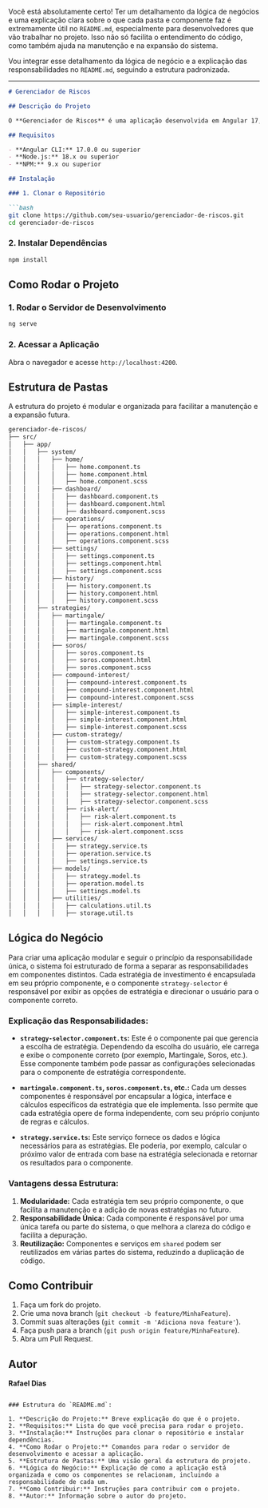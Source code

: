 Você está absolutamente certo! Ter um detalhamento da lógica de negócios e uma explicação clara sobre o que cada pasta e componente faz é extremamente útil no `README.md`, especialmente para desenvolvedores que vão trabalhar no projeto. Isso não só facilita o entendimento do código, como também ajuda na manutenção e na expansão do sistema.

Vou integrar esse detalhamento da lógica de negócio e a explicação das responsabilidades no `README.md`, seguindo a estrutura padronizada.

---

```markdown
# Gerenciador de Riscos

## Descrição do Projeto

O **Gerenciador de Riscos** é uma aplicação desenvolvida em Angular 17, projetada para auxiliar na gestão de risco em operações financeiras. Ele permite que os usuários escolham entre diferentes estratégias de investimento, como Martingale, Soros, Juros Simples, Juros Compostos, entre outras, e fornece ferramentas para evitar overtrading e gerenciar a banca de forma eficiente.

## Requisitos

- **Angular CLI:** 17.0.0 ou superior
- **Node.js:** 18.x ou superior
- **NPM:** 9.x ou superior

## Instalação

### 1. Clonar o Repositório

```bash
git clone https://github.com/seu-usuario/gerenciador-de-riscos.git
cd gerenciador-de-riscos
```

### 2. Instalar Dependências

```bash
npm install
```

## Como Rodar o Projeto

### 1. Rodar o Servidor de Desenvolvimento

```bash
ng serve
```

### 2. Acessar a Aplicação

Abra o navegador e acesse `http://localhost:4200`.

## Estrutura de Pastas

A estrutura do projeto é modular e organizada para facilitar a manutenção e a expansão futura.

```bash
gerenciador-de-riscos/
├── src/
│   ├── app/
│   │   ├── system/
│   │   │   ├── home/
│   │   │   │   ├── home.component.ts
│   │   │   │   ├── home.component.html
│   │   │   │   ├── home.component.scss
│   │   │   ├── dashboard/
│   │   │   │   ├── dashboard.component.ts
│   │   │   │   ├── dashboard.component.html
│   │   │   │   ├── dashboard.component.scss
│   │   │   ├── operations/
│   │   │   │   ├── operations.component.ts
│   │   │   │   ├── operations.component.html
│   │   │   │   ├── operations.component.scss
│   │   │   ├── settings/
│   │   │   │   ├── settings.component.ts
│   │   │   │   ├── settings.component.html
│   │   │   │   ├── settings.component.scss
│   │   │   ├── history/
│   │   │   │   ├── history.component.ts
│   │   │   │   ├── history.component.html
│   │   │   │   ├── history.component.scss
│   │   ├── strategies/
│   │   │   ├── martingale/
│   │   │   │   ├── martingale.component.ts
│   │   │   │   ├── martingale.component.html
│   │   │   │   ├── martingale.component.scss
│   │   │   ├── soros/
│   │   │   │   ├── soros.component.ts
│   │   │   │   ├── soros.component.html
│   │   │   │   ├── soros.component.scss
│   │   │   ├── compound-interest/
│   │   │   │   ├── compound-interest.component.ts
│   │   │   │   ├── compound-interest.component.html
│   │   │   │   ├── compound-interest.component.scss
│   │   │   ├── simple-interest/
│   │   │   │   ├── simple-interest.component.ts
│   │   │   │   ├── simple-interest.component.html
│   │   │   │   ├── simple-interest.component.scss
│   │   │   ├── custom-strategy/
│   │   │   │   ├── custom-strategy.component.ts
│   │   │   │   ├── custom-strategy.component.html
│   │   │   │   ├── custom-strategy.component.scss
│   │   ├── shared/
│   │   │   ├── components/
│   │   │   │   ├── strategy-selector/
│   │   │   │   │   ├── strategy-selector.component.ts
│   │   │   │   │   ├── strategy-selector.component.html
│   │   │   │   │   ├── strategy-selector.component.scss
│   │   │   │   ├── risk-alert/
│   │   │   │   │   ├── risk-alert.component.ts
│   │   │   │   │   ├── risk-alert.component.html
│   │   │   │   │   ├── risk-alert.component.scss
│   │   │   ├── services/
│   │   │   │   ├── strategy.service.ts
│   │   │   │   ├── operation.service.ts
│   │   │   │   ├── settings.service.ts
│   │   │   ├── models/
│   │   │   │   ├── strategy.model.ts
│   │   │   │   ├── operation.model.ts
│   │   │   │   ├── settings.model.ts
│   │   │   ├── utilities/
│   │   │   │   ├── calculations.util.ts
│   │   │   │   ├── storage.util.ts
```

## Lógica do Negócio

Para criar uma aplicação modular e seguir o princípio da responsabilidade única, o sistema foi estruturado de forma a separar as responsabilidades em componentes distintos. Cada estratégia de investimento é encapsulada em seu próprio componente, e o componente `strategy-selector` é responsável por exibir as opções de estratégia e direcionar o usuário para o componente correto.

### **Explicação das Responsabilidades:**

- **`strategy-selector.component.ts`:** Este é o componente pai que gerencia a escolha de estratégia. Dependendo da escolha do usuário, ele carrega e exibe o componente correto (por exemplo, Martingale, Soros, etc.). Esse componente também pode passar as configurações selecionadas para o componente de estratégia correspondente.
  
- **`martingale.component.ts`, `soros.component.ts`, etc.:** Cada um desses componentes é responsável por encapsular a lógica, interface e cálculos específicos da estratégia que ele implementa. Isso permite que cada estratégia opere de forma independente, com seu próprio conjunto de regras e cálculos.

- **`strategy.service.ts`:** Este serviço fornece os dados e lógica necessários para as estratégias. Ele poderia, por exemplo, calcular o próximo valor de entrada com base na estratégia selecionada e retornar os resultados para o componente.

### **Vantagens dessa Estrutura:**

1. **Modularidade:** Cada estratégia tem seu próprio componente, o que facilita a manutenção e a adição de novas estratégias no futuro.
2. **Responsabilidade Única:** Cada componente é responsável por uma única tarefa ou parte do sistema, o que melhora a clareza do código e facilita a depuração.
3. **Reutilização:** Componentes e serviços em `shared` podem ser reutilizados em várias partes do sistema, reduzindo a duplicação de código.

## Como Contribuir

1. Faça um fork do projeto.
2. Crie uma nova branch (`git checkout -b feature/MinhaFeature`).
3. Commit suas alterações (`git commit -m 'Adiciona nova feature'`).
4. Faça push para a branch (`git push origin feature/MinhaFeature`).
5. Abra um Pull Request.

## Autor

**Rafael Dias**
```

### Estrutura do `README.md`:

1. **Descrição do Projeto:** Breve explicação do que é o projeto.
2. **Requisitos:** Lista do que você precisa para rodar o projeto.
3. **Instalação:** Instruções para clonar o repositório e instalar dependências.
4. **Como Rodar o Projeto:** Comandos para rodar o servidor de desenvolvimento e acessar a aplicação.
5. **Estrutura de Pastas:** Uma visão geral da estrutura do projeto.
6. **Lógica do Negócio:** Explicação de como a aplicação está organizada e como os componentes se relacionam, incluindo a responsabilidade de cada um.
7. **Como Contribuir:** Instruções para contribuir com o projeto.
8. **Autor:** Informação sobre o autor do projeto.

